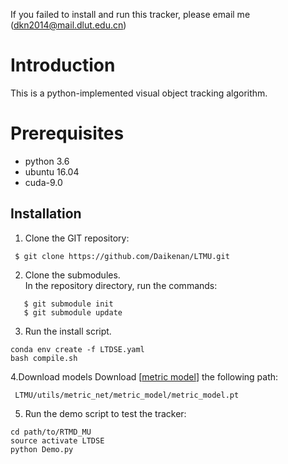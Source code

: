 
If you failed to install and run this tracker, please email me (<dkn2014@mail.dlut.edu.cn>)

# Introduction

This is a python-implemented visual object tracking algorithm. 

# Prerequisites

* python 3.6
* ubuntu 16.04
* cuda-9.0

## Installation
1. Clone the GIT repository:
```
 $ git clone https://github.com/Daikenan/LTMU.git
```
2. Clone the submodules.  
   In the repository directory, run the commands:
```
   $ git submodule init  
   $ git submodule update
```
3. Run the install script. 
```
conda env create -f LTDSE.yaml
bash compile.sh
```
4.Download models
Download [[metric model](https://drive.google.com/open?id=1o-btxlWWA6GlbwMGCGkzn2vAw9qv8D2z)]
the following path:

```
 LTMU/utils/metric_net/metric_model/metric_model.pt
 ```
 5. Run the demo script to test the tracker:
```
cd path/to/RTMD_MU
source activate LTDSE
python Demo.py
